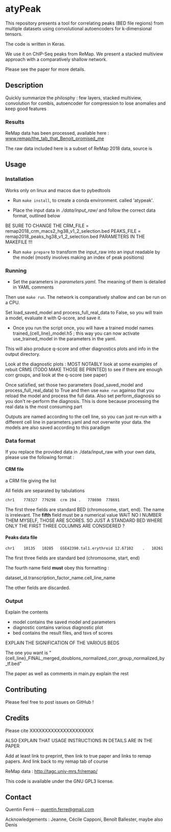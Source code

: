 # atyPeak

This repository presents a tool for correlating peaks (BED file regions) from multiple datasets using convolutional autoencoders for k-dimensional tensors.

The code is written in Keras.

We use it on ChIP-Seq peaks from ReMap. We present a stacked multiview approach with a comparatively shallow network.

Please see the paper for more details.


## Description

Quickly summarize the philosphy : few layers, stacked multiview, convolution for combis, autoencoder for compression to lose anomalies and keep good features


### Results

ReMap data has been processed, available here : www.remap/the_tab_that_Benoit_promised_me

The raw data included here is a subset of ReMap 2018 data, source is <remap link>



## Usage



### Installation

Works only on linux and macos due to pybedtools

- Run `make install`, to create a conda environment. called 'atypeak'.

- Place the input data in *./data/input_raw/* and follow the correct data format, outlined below

BE SURE TO CHANGE THE CRM_FILE = remap2018_crm_macs2_hg38_v1_2_selection.bed
PEAKS_FILE = remap2018_peaks_hg38_v1_2_selection.bed PARAMETERS IN THE MAKEFILE !!!

- Run `make prepare` to transform the input_raw into an input readable by the model (mostly involves making an index of peak positions)

### Running

- Set the parameters in *parameters.yaml*. The meaning of them is detailed in YAML comments

Then use `make run`. The network is comparatively shallow and can be run on a CPU.

Set load_saved_model and process_full_real_data to False, so you will train a model, evaluate it with Q-score, and save it.

- Once you run the script once, you will have a trained model names trained_{cell_line}_model.h5 ; this way you can now activate use_trained_model in the parameters in the yaml.

This will also produce q-score and other diagnostics plots and info in the output directory.

Look at the diagnostic plots : MOST NOTABLY look at some examples of rebuit CRMS (TODO MAKE THOSE BE PRINTED) to see if there are enough corr groups, and look at the q-score (see paper)



Once satisfied, set those two parameters (load_saved_model and process_full_real_data) to True  and then use `make run` againso that you reload the model and process the full data. Also set perform_diagnosis so you don't re-perform the diagnosis. This is done because processing the real data is the most consuming part












Outputs are named according to the cell line, so you can just re-run with a different cell line in parameters.yaml and not overwrite your data. the models are also saved according to this paradigm






### Data format

If you replace the provided data in ./data/input_raw with your own data, please use the following format :

#### CRM file

a CRM file giving the list

All fields are separated by tabulations
```
chr1	778327	779298	crm	194	.	778690	778691
```
The first three fields are standard BED (chromosome, start, end). The name is irrelevant. The **fifth** field must be a numerical value
WAIT NO I NUMBER THEM MYSELF, THOSE ARE SCORES. SO JUST A STANDARD BED WHERE ONLY THE FIRST THREE COLUMNS ARE CONSIDERED ?


#### Peaks data file

```
chr1	10135	10285	GSE42390.tal1.erythroid	12.67102	.	10261
```
The first three fields are standard bed (chromosome, start, end)

The fourth name field **must** obey this formatting :

dataset_id.transcription_factor_name.cell_line_name


The other fields are discarded.


### Output

Explain the contents

- model contains the saved model and parameters
- diagnostic contains various diagnostic plot
- bed contains the result files, and tsvs of scores

EXPLAIN THE SIGNIFICATION OF THE VARIOUS BEDS

The one you want is "{cell_line}_FINAL_merged_doublons_normalized_corr_group_normalized_by_tf.bed"

The paper as well as comments in main.py explain the rest

## Contributing



Please feel free to post issues on GitHub !





## Credits



Please cite XXXXXXXXXXXXXXXXXXXXX



ALSO EXPLAIN THAT USAGE INSTRUCTIONS IN DETAILS ARE IN THE PAPER


Add at least link to preprint, then link to true paper and links to remap papers. And link back to my remap tab of course




ReMap data :  http://tagc.univ-mrs.fr/remap/



This code is available under the GNU GPL3 license.



## Contact

Quentin Ferré -- quentin.ferre@gmail.com


 Acknowledgements : Jeanne, Cécile Capponi, Benoît Ballester, maybe also Denis

